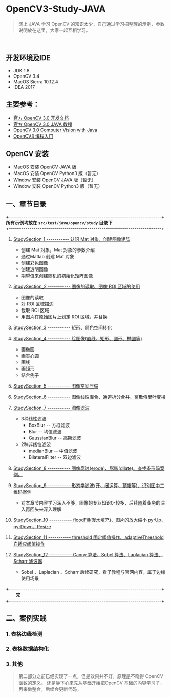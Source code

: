 # OpenCV3-Study-JAVA

> 网上 JAVA 学习 OpenCV 的知识太少，自己通过学习把整理的示例，参数说明放在这里，大家一起互相学习。


<br/>



## 开发环境及IDE
+ JDK 1.8
+ OpenCV 3.4
+ MacOS Sierra 10.12.4
+ IDEA 2017

## 主要参考：

+ [官方 OpenCV 3.0 开发文档](https://docs.opencv.org/3.0-beta/index.html)
+ [官方 OpenCV 3.0 JAVA 教程](http://opencv-java-tutorials.readthedocs.io/en/latest/)
+ [OpenCV 3.0 Computer Vision with Java](http://pdf.th7.cn/down/files/1602/OpenCV%203.0%20Computer%20Vision%20with%20Java.pdf)
+ [OpenCV3 编程入门](https://book.douban.com/subject/26320896)


## OpenCV 安装
+ [MacOS 安装 OpenCV JAVA 版](https://35liuqi.com/2018/01/29/macOS%20%E5%AE%89%E8%A3%85%20opencv3.4/)
+ MacOS 安装 OpenCV Python3 版（暂无）
+ Window 安装 OpenCV JAVA 版（暂无）
+ Window 安装 OpenCV Python3 版（暂无）

## 一、章节目录

+--------------------------------------------------------------------------+<br/>
          **所有示例均放在 `src/test/java/opencv/study` 目录下**               <br/>
+--------------------------------------------------------------------------+<br/>


1. [StudySection_1 ----------- 认识 Mat 对象，创建图像矩阵](https://github.com/liuqi0725/OpenCV3-Study-JAVA/blob/master/src/test/java/opencv/study/StudySection_1.java)
    
    * 创建 Mat 对象，Mat 对象的参数介绍
    * 通过Matlab 创建 Mat 对象
    * 创建彩色图像
    * 创建透明图像
    * 期望值来创建随机的初始化矩阵图像
2. [StudySection_2 ----------- 图像的读取、图像 ROI 区域的使用](https://github.com/liuqi0725/OpenCV3-Study-JAVA/blob/master/src/test/java/opencv/study/StudySection_2.java)

    * 图像的读取
    * 对 ROI 区域描边
    * 截取 ROI 区域
    * 用图片在原始图片上划定 ROI 区域，并替换
3. [StudySection_3 ----------- 矩形、颜色空间转化](https://github.com/liuqi0725/OpenCV3-Study-JAVA/blob/master/src/test/java/opencv/study/StudySection_3.java)
4. [StudySection_4 ----------- 绘图像(直线、矩形、圆形、椭圆等)](https://github.com/liuqi0725/OpenCV3-Study-JAVA/blob/master/src/test/java/opencv/study/StudySection_4.java)

    * 画椭圆
    * 画实心圆
    * 画线
    * 画矩形
    * 结合例子
5. [StudySection_5 ----------- 图像空间压缩](https://github.com/liuqi0725/OpenCV3-Study-JAVA/blob/master/src/test/java/opencv/study/StudySection_5.java)
6. [StudySection_6 ----------- 图像线性混合、通道拆分合并、离散傅里叶变换](https://github.com/liuqi0725/OpenCV3-Study-JAVA/blob/master/src/test/java/opencv/study/StudySection_6.java)
7. [StudySection_7 ----------- 图像滤波](https://github.com/liuqi0725/OpenCV3-Study-JAVA/blob/master/src/test/java/opencv/study/StudySection_7.java)
    
    + 3种线性滤波
        + BoxBlur -- 方框滤波   
        + Blur -- 均值滤波
        + GaussianBlur -- 高斯滤波
    + 2种非线性滤波
        + medianBlur -- 中值滤波
        + BilateralFilter -- 双边滤波
8. [StudySection_8 ----------- 图像腐蚀(erode)、膨胀(dilate)、查找条形码案例。](https://github.com/liuqi0725/OpenCV3-Study-JAVA/blob/master/src/test/java/opencv/study/StudySection_8.java)
9. [StudySection_9 ----------- 形态学滤波(开、闭运算、顶帽等)、识别图中二维码案例](https://github.com/liuqi0725/OpenCV3-Study-JAVA/blob/master/src/test/java/opencv/study/StudySection_9.java)
    
    + 对本章节内容学习深入不够，图像的专业知识0-较多，后续随着业务的深入再回头来深入理解
10. [StudySection_10 ----------- floodFill(漫水填充)、图片的放大缩小 pyrUp、pyrDown、Resize](https://github.com/liuqi0725/OpenCV3-Study-JAVA/blob/master/src/test/java/opencv/study/StudySection_10.java)
11. [StudySection_11 ----------- threshold 固定阈值操作、adaptiveThreshold 自适应阈值操作](https://github.com/liuqi0725/OpenCV3-Study-JAVA/blob/master/src/test/java/opencv/study/StudySection_11.java)
12. [StudySection_12 ----------- Canny 算法、Sobel 算法、Laplacian 算法、Scharr 滤波器](https://github.com/liuqi0725/OpenCV3-Study-JAVA/blob/master/src/test/java/opencv/study/StudySection_12.java)

    + Sobel 、Laplacian 、Scharr 后续研究，看了教程与官网内容，属于边缘使用场景
       
+--------------------------------------------------------------------------+<br/>
         **完**            <br/>
+--------------------------------------------------------------------------+<br/>




## 二、案例实践

### 1. 表格边缘检测

### 2. 表格数据结构化

### 3. 其他

> 第二部分之前已经实现了一点，但是效果并不好，原理是不晓得 OpenCV 函数的定义。
还是静下心来先从基础开始把OpenCV 基础的内容学习了，再来做整合，后续会更新代码。

